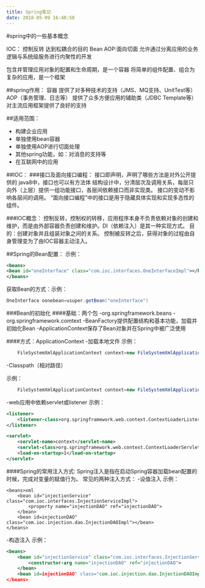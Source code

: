 ```yaml
---
title: Spring笔记
date: 2018-05-09 16:48:58
---
```


#spring中的一些基本概念

IOC： 控制反转 达到松耦合的目的
Bean 
AOP:面向切面 允许通过分离应用的业务逻辑与系统级服务进行内聚性的开发

<!--more-->

包含并管理应用对象的配置和生命周期，是一个容器
将简单的组件配置、组合为复杂的应用，是一个框架

##spring作用：
容器
提供了对多种技术的支持（JMS、MQ支持、UnitTest等）
AOP（事务管理、日志等）
提供了众多方便应用的辅助类（JDBC Template等）
对主流应用框架提供了良好的支持

##适用范围：
 - 构建企业应用
 - 单独使用bean容器
 - 单独使用AOP进行切面处理
 - 其他spring功能，如：对消息的支持等
 - 在互联网中的应用

##IOC：
###接口及面向接口编程：
接口即声明，声明了哪些方法是对外公开提供的
java8中，接口也可以有方法体
结构设计中，分清层次及调用关系，每层只向外（上层）提供一组功能接口，各层间依赖接口而非实现类。
接口的变动不影响各层间的调用。
“面向接口编程”中的接口是用于隐藏具体实现和实现多态性的组件。

###IOC概念：
控制反转，控制权的转移，应用程序本身不负责依赖对象的创建和维护，而是由外部容器负责创建和维护。DI（依赖注入）是其一种实现方式。
目的：创建对象并且组装对象之间的关系。
控制被反转之后，获得对象的过程由自身管理变为了由IOC容器主动注入。



##Spring的Bean配置：
示例：
```xml
<beans>
<bean id="oneInterface" class="com.ioc.interfaces.OneInterfaceImpl"></bean>
</beans>
```
获取Bean的方式：示例：
```java
OneInterface oonebean=usuper.getBean("oneInterface")
```





###Bean的初始化
####基础：两个包
-org.springframework.beans
-org.springframework.comtext
-BeanFactory提供配置结构和基本功能，加载并初始化Bean
-ApplicationContext保存了Bean对象并在Spring中被广泛使用

####方式：ApplicationContext
-加载本地文件
	示例：
```java
	FileSystemXmlApplicationContext context=new FileSystemXmlApplicationContext("D:/worksapce/appcontext.xml")
```
-Classpath（相对路径）

示例：
```java
	FileSystemXmlApplicationContext context=new FileSystemXmlApplicationContext("classpath:spring-context.xml")
```
-web应用中依赖servlet或listener
示例：
```xml
<listener>
	<listener-class>org.springframework.web.context.ContextLoaderLister</listener-class>
</listener>

<servlet>
	<servlet-name>context</servlet-name>
	<servlet-class>org.springframework.web.context.ContextLoaderServlet</servlet-class>
	<load-on-startup>1</load-on-startup>
</servlet>
```

####Spring的常用注入方式:
Spring注入是指在启动Spring容器加载bean配置的时候，完成对变量的赋值行为。
常见的两种注入方式：
-设值注入
示例：
```
<beans>xml
	<bean id="injectionService" class="com.ioc.interfaces.InjectionServiceImpl">
		<property name="injectionDAO" ref="injectionDAO">
	</bean>
	<bean id=injectionDAO" class="com.ioc.injection.dao.InjectionDAOImpl"></bean>
</beans>
```


-构造注入
示例：
```xml
<beans>
	<bean id="injectionService" class="com.ioc.interfaces.InjectionServiceImpl">
		<constructor-arg name="injectionDAO" ref="injectionDAO">
	</bean>
	<bean id=injectionDAO" class="com.ioc.injection.dao.InjectionDAOImpl"></bean>
</beans>
```




